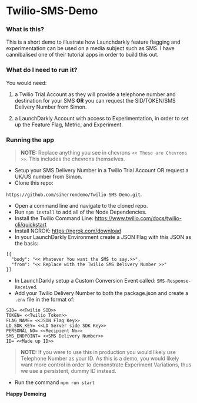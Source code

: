 # Twilio-SMS-Demo

### What is this? ###
This is a short demo to illustrate how Launchdarkly feature flagging and experimentation can be used on a media subject such as SMS. I have cannibalised one of their tutorial apps in order to build this out.

### What do I need to run it? ###
You would need: 

1. a Twilio Trial Account as they will provide a telephone number and destination for your SMS **OR** you can request the SID/TOKEN/SMS Delivery Number from Simon.

2. a LaunchDarkly Account with access to Experimentation, in order to set up the Feature Flag, Metric, and Experiment.

### Running the app ###
> **NOTE:** Replace anything you see in chevrons `<< These are Chevrons >>`. This includes the chevrons themselves.

- Setup your SMS Delivery Number in a Twilio Trial Account OR request a UK/US number from Simon.
- Clone this repo: 

`https://github.com/siherrondemo/Twilio-SMS-Demo.git`.

- Open a command line and navigate to the cloned repo.
- Run `npm install` to add all of the Node Dependencies.
- Install the Twilio Command Line: https://www.twilio.com/docs/twilio-cli/quickstart
- Install NGROK: https://ngrok.com/download 
- In your LaunchDarkly Environment create a JSON Flag with this JSON as the basis:

```
[{
  "body": "<< Whatever You want the SMS to say.>>",
  "from": "<< Replace with the Twilio SMS Delivery Number >>"
}]
```
- In LaunchDarkly setup a Custom Conversion Event called: `SMS-Response-Received`.
- Add your Twilio Delivery Number to both the package.json and create a `.env` file in the format of:

```
SID= <<Twilio SID>>
TOKEN= <<Twilio Token>>
FLAG_NAME= <<JSON Flag Key>>
LD_SDK_KEY= <<LD Server side SDK Key>>
PERSONAL_NO= <<Recipient No>>
SMS_ENDPOINT= <<SMS Delivery Number>>
ID= <<Made up ID>>
```
> **NOTE:** If you were to use this in production you would likely use Telephone Number as your ID. As this is a demo, you would likely want more control in order to demonstrate Experiment Variations, thus we use a persistent, dummy ID instead.

- Run the command `npm run start`

**Happy Demoing**
